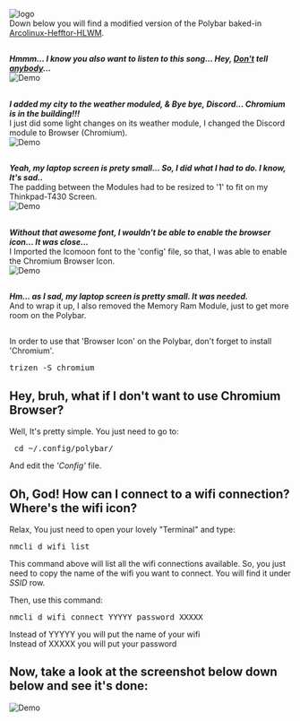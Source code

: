 ![logo](https://raw.githubusercontent.com/adi1090x/polybar-themes/master/previews/logo.png) <br />
Down below you will find a modified version of the Polybar baked-in [Arcolinux-Hefftor-HLWM](https://www.youtube.com/watch?v=iwWSqCDeWgk). 
##

***Hmmm... I know you also want to listen to this song... Hey, [Don't](https://www.youtube.com/watch?v=wVd0s7scl5U) tell [anybody](https://www.youtube.com/watch?v=hQ4r_kcvClE)...*** <br />
![Demo](https://i.imgur.com/pveWRoI.jpg) <br />
##

***I added my city to the weather moduled, & Bye bye, Discord... Chromium is in the building!!!***<br />
I just did some light changes on its weather module, I changed the Discord module to Browser (Chromium). <br />
![Demo](https://i.imgur.com/j9PV0Cj.jpg) <br />
##

***Yeah, my laptop screen is prety small... So, I did what I had to do. I know, It's sad..***<br />
The padding between the Modules had to be resized to '1' to fit on my Thinkpad-T430 Screen. <br />
![Demo](https://i.imgur.com/szQaf0Z.jpg) <br />
##

***Without that awesome font, I wouldn't be able to enable the browser icon... It was close...***<br />
I Imported the Icomoon font to the 'config' file, so that, I was able to enable the Chromium Browser Icon. <br />
![Demo](https://i.imgur.com/YPpJtqX.jpg) <br />
##

***Hm... as I sad, my laptop screen is pretty small. It was needed.*** <br />
And to wrap it up, I also removed the Memory Ram Module, just to get more room on the Polybar. <br />
##


In order to use that 'Browser Icon' on the Polybar, don't forget to install 'Chromium'.

<pre>trizen -S chromium</pre>


## Hey, bruh, what if I don't want to use Chromium Browser? <br />

Well, It's pretty simple. You just need to go to:<br />

<pre> cd ~/.config/polybar/</pre>

And edit the *'Config'* file. <br />

## Oh, God! How can I connect to a wifi connection? Where's the wifi icon? <br />

Relax, You just need to open your lovely "Terminal" and type: <br />

<pre>nmcli d wifi list</pre>

This command above will list all the wifi connections available. So, you just need to copy the name of the wifi you want to connect. You will find it under 
*SSID* row. <br />


Then, use this command:<br />

<pre>nmcli d wifi connect YYYYY password XXXXX</pre>

Instead of YYYYY you will put the name of your wifi<br />
Instead of XXXXX you will put your password<br />


## Now, take a look at the screenshot below down below and see it's done:

![Demo](https://i.imgur.com/0PiJS3n.jpg) <br />




